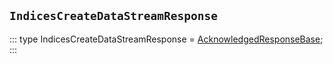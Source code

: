 ## `IndicesCreateDataStreamResponse`
:::
type IndicesCreateDataStreamResponse = [AcknowledgedResponseBase](./AcknowledgedResponseBase.md);
:::
